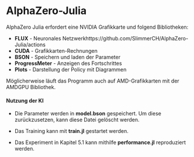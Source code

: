 # AlphaZero-Julia
AlphaZero Julia erfordert eine NVIDIA Grafikkarte und folgend Bibliotheken:

-	**FLUX**	- Neuronales Netzwerkhttps://github.com/SlimmerCH/AlphaZero-Julia/actions
-	**CUDA** - Grafikkarten-Rechnungen
-	**BSON** - Speichern und laden der Parameter
-	**ProgressMeter** -	Anzeigen des Fortschrittes
-	**Plots**	- Darstellung der Policy mit Diagrammen

Möglicherweise läuft das Programm auch auf AMD-Grafikkarten mit der AMDGPU Bibliothek.

#### Nutzung der KI

- Die Parameter werden in **model.bson** gespeichert. Um diese zurückzusetzen, kann diese Datei gelöscht werden.

- Das Training kann mit **train.jl** gestartet werden.

- Das Experiment in Kapitel 5.1 kann mithilfe **performance.jl** reproduziert werden.
